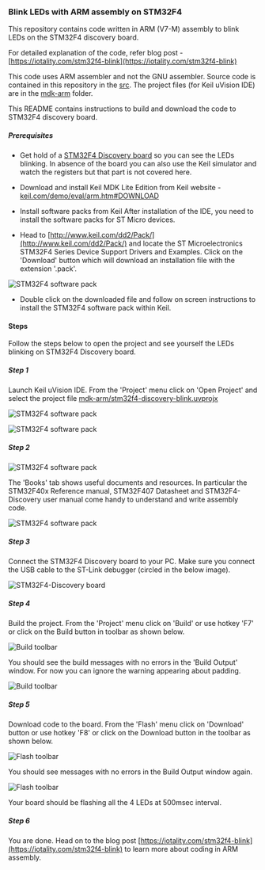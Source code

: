 ### Blink LEDs with ARM assembly on STM32F4
This repository contains code written in ARM (V7-M) assembly to blink LEDs on the STM32F4 discovery board.

For detailed explanation of the code, refer blog post - [https://iotality.com/stm32f4-blink](https://iotality.com/stm32f4-blink)

This code uses ARM assembler and not the GNU assembler. Source code is contained in this repository in the [src](/src). The project files (for Keil uVision IDE) are in the [mdk-arm](/mdk-arm) folder.

This README contains instructions to build and download the code to STM32F4 discovery board.

##### Prerequisites

* Get hold of a [STM32F4 Discovery board](www.st.com/en/evaluation-tools/stm32f4discovery.html)  so you can see the LEDs blinking. In absence of the board you can also use the Keil simulator and watch the registers but that part is not covered here.

* Download and install Keil MDK Lite Edition from Keil website - [keil.com/demo/eval/arm.htm#DOWNLOAD](keil.com/demo/eval/arm.htm#DOWNLOAD)

* Install software packs from Keil
 After installation of the IDE, you need to install the software packs for ST Micro devices.

 * Head to [http://www.keil.com/dd2/Pack/](http://www.keil.com/dd2/Pack/) and locate the ST Microelectronics STM32F4 Series Device Support Drivers and Examples. Click on the 'Download' button which will download an installation file with the extension '.pack'.


 ![STM32F4 software pack](images/keil-2.png)


  * Double click on the downloaded file and follow on screen instructions to install the STM32F4 software pack within Keil.


#### Steps

Follow the steps below to open the project and see yourself the LEDs blinking on STM32F4 Discovery board.

##### Step 1

Launch Keil uVision IDE. From the 'Project' menu click on 'Open Project' and select the project file  [mdk-arm/stm32f4-discovery-blink.uvprojx](mdk-arm/stm32f4-discovery-blink.uvprojx)

![STM32F4 software pack](images/keil-3.png)

![STM32F4 software pack](images/keil-4.png)


##### Step 2


![STM32F4 software pack](images/keil-5.png)

The 'Books' tab shows useful documents and resources. In particular the STM32F40x Reference manual, STM32F407 Datasheet and STM32F4-Discovery user manual come handy to understand and write assembly code.

![STM32F4 software pack](images/keil-6.png)


##### Step 3

Connect the STM32F4 Discovery board to your PC. Make sure you connect the USB cable to the ST-Link debugger (circled in the below image).


![STM32F4-Discovery board](images/stm32f4-disco-1.png)

##### Step 4

Build the project. From the 'Project' menu click on 'Build' or use hotkey 'F7' or click on the Build button in toolbar as shown below.

![Build toolbar](images/keil-7.png)

You should see the build messages with no errors in the 'Build Output' window. For now you can ignore the warning appearing about padding.

![Build toolbar](images/keil-8.png)

##### Step 5
Download code to the board. From the 'Flash' menu click on 'Download' button or use hotkey 'F8' or click on the Download button in the toolbar as shown below.

![Flash toolbar](images/keil-9.png)

You should see messages with no errors in the Build Output window again.

![Flash toolbar](images/keil-a.png)

Your board should be flashing all the 4 LEDs at 500msec interval.

##### Step 6

You are done. Head on to the blog post [https://iotality.com/stm32f4-blink](https://iotality.com/stm32f4-blink) to learn more about coding in ARM assembly.
